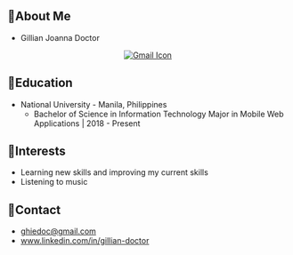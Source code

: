 ## 👧About Me
* Gillian Joanna Doctor

<p align="center">
  <a href="ghiedoc@gmail.com">
    <img src="https://image.flaticon.com/icons/png/512/281/281769.png" alt="Gmail Icon"/>
  </a>
</p>

## 🎒Education
* National University - Manila, Philippines
  * Bachelor of Science in Information Technology Major in Mobile Web Applications | 2018 - Present
## 🤍Interests
* Learning new skills and improving my current skills
* Listening to music

## 📧Contact
* ghiedoc@gmail.com
* www.linkedin.com/in/gillian-doctor
